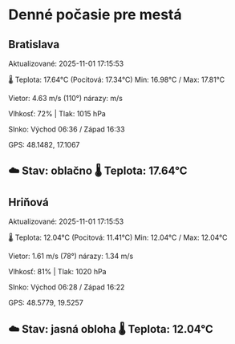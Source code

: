 ﻿# Denné počasie pre mestá

## Bratislava
Aktualizované: 2025-11-01 17:15:53

🌡️ Teplota: 17.64°C 
(Pocitová: 17.34°C)
Min: 16.98°C / Max: 17.81°C

Vietor: 4.63 m/s    (110°) 
nárazy:  m/s

Vlhkosť: 72% | Tlak: 1015 hPa

Slnko: Východ 06:36 / Západ 16:33

GPS: 48.1482, 17.1067

☁️ Stav: oblačno        🌡️ Teplota: 17.64°C
---

## Hriňová
Aktualizované: 2025-11-01 17:15:53

🌡️ Teplota: 12.04°C 
(Pocitová: 11.41°C)
Min: 12.04°C / Max: 12.04°C

Vietor: 1.61 m/s (78°)
nárazy: 1.34 m/s

Vlhkosť: 81% | Tlak: 1020 hPa

Slnko: Východ 06:28 / Západ 16:22

GPS: 48.5779, 19.5257

☁️ Stav: jasná obloha        🌡️ Teplota: 12.04°C
---
